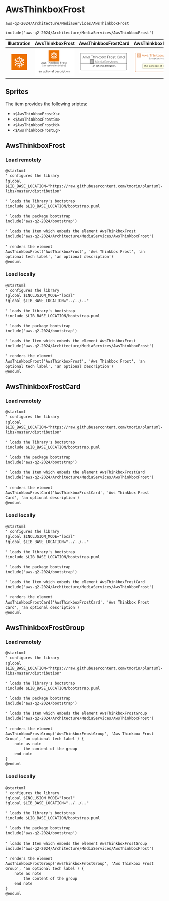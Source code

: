 # AwsThinkboxFrost


```text
aws-q2-2024/Architecture/MediaServices/AwsThinkboxFrost
```

```text
include('aws-q2-2024/Architecture/MediaServices/AwsThinkboxFrost')
```



| Illustration | AwsThinkboxFrost | AwsThinkboxFrostCard | AwsThinkboxFrostGroup |
| :---: | :---: | :---: | :---: |
| ![illustration for Illustration](../../../aws-q2-2024/Architecture/MediaServices/AwsThinkboxFrost.png) | ![illustration for AwsThinkboxFrost](../../../aws-q2-2024/Architecture/MediaServices/AwsThinkboxFrost.Local.png) | ![illustration for AwsThinkboxFrostCard](../../../aws-q2-2024/Architecture/MediaServices/AwsThinkboxFrostCard.Local.png) | ![illustration for AwsThinkboxFrostGroup](../../../aws-q2-2024/Architecture/MediaServices/AwsThinkboxFrostGroup.Local.png) |



## Sprites
The item provides the following sriptes:

- `<$AwsThinkboxFrostXs>`
- `<$AwsThinkboxFrostSm>`
- `<$AwsThinkboxFrostMd>`
- `<$AwsThinkboxFrostLg>`





## AwsThinkboxFrost

### Load remotely
```plantuml
@startuml
' configures the library
!global $LIB_BASE_LOCATION="https://raw.githubusercontent.com/tmorin/plantuml-libs/master/distribution"

' loads the library's bootstrap
!include $LIB_BASE_LOCATION/bootstrap.puml

' loads the package bootstrap
include('aws-q2-2024/bootstrap')

' loads the Item which embeds the element AwsThinkboxFrost
include('aws-q2-2024/Architecture/MediaServices/AwsThinkboxFrost')

' renders the element
AwsThinkboxFrost('AwsThinkboxFrost', 'Aws Thinkbox Frost', 'an optional tech label', 'an optional description')
@enduml
```

### Load locally
```plantuml
@startuml
' configures the library
!global $INCLUSION_MODE="local"
!global $LIB_BASE_LOCATION="../../.."

' loads the library's bootstrap
!include $LIB_BASE_LOCATION/bootstrap.puml

' loads the package bootstrap
include('aws-q2-2024/bootstrap')

' loads the Item which embeds the element AwsThinkboxFrost
include('aws-q2-2024/Architecture/MediaServices/AwsThinkboxFrost')

' renders the element
AwsThinkboxFrost('AwsThinkboxFrost', 'Aws Thinkbox Frost', 'an optional tech label', 'an optional description')
@enduml
```

## AwsThinkboxFrostCard

### Load remotely
```plantuml
@startuml
' configures the library
!global $LIB_BASE_LOCATION="https://raw.githubusercontent.com/tmorin/plantuml-libs/master/distribution"

' loads the library's bootstrap
!include $LIB_BASE_LOCATION/bootstrap.puml

' loads the package bootstrap
include('aws-q2-2024/bootstrap')

' loads the Item which embeds the element AwsThinkboxFrostCard
include('aws-q2-2024/Architecture/MediaServices/AwsThinkboxFrost')

' renders the element
AwsThinkboxFrostCard('AwsThinkboxFrostCard', 'Aws Thinkbox Frost Card', 'an optional description')
@enduml
```

### Load locally
```plantuml
@startuml
' configures the library
!global $INCLUSION_MODE="local"
!global $LIB_BASE_LOCATION="../../.."

' loads the library's bootstrap
!include $LIB_BASE_LOCATION/bootstrap.puml

' loads the package bootstrap
include('aws-q2-2024/bootstrap')

' loads the Item which embeds the element AwsThinkboxFrostCard
include('aws-q2-2024/Architecture/MediaServices/AwsThinkboxFrost')

' renders the element
AwsThinkboxFrostCard('AwsThinkboxFrostCard', 'Aws Thinkbox Frost Card', 'an optional description')
@enduml
```

## AwsThinkboxFrostGroup

### Load remotely
```plantuml
@startuml
' configures the library
!global $LIB_BASE_LOCATION="https://raw.githubusercontent.com/tmorin/plantuml-libs/master/distribution"

' loads the library's bootstrap
!include $LIB_BASE_LOCATION/bootstrap.puml

' loads the package bootstrap
include('aws-q2-2024/bootstrap')

' loads the Item which embeds the element AwsThinkboxFrostGroup
include('aws-q2-2024/Architecture/MediaServices/AwsThinkboxFrost')

' renders the element
AwsThinkboxFrostGroup('AwsThinkboxFrostGroup', 'Aws Thinkbox Frost Group', 'an optional tech label') {
    note as note
        the content of the group
    end note
}
@enduml
```

### Load locally
```plantuml
@startuml
' configures the library
!global $INCLUSION_MODE="local"
!global $LIB_BASE_LOCATION="../../.."

' loads the library's bootstrap
!include $LIB_BASE_LOCATION/bootstrap.puml

' loads the package bootstrap
include('aws-q2-2024/bootstrap')

' loads the Item which embeds the element AwsThinkboxFrostGroup
include('aws-q2-2024/Architecture/MediaServices/AwsThinkboxFrost')

' renders the element
AwsThinkboxFrostGroup('AwsThinkboxFrostGroup', 'Aws Thinkbox Frost Group', 'an optional tech label') {
    note as note
        the content of the group
    end note
}
@enduml
```

